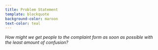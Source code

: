 ```yaml
---
title: Problem Statement
template: blockquote
background-color: maroon
text-color: teal
---
```


*How might we get people to the complaint form as soon as possible with the least amount of confusion?*